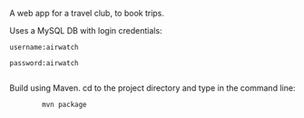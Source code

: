 A web app for a travel club, to book trips.

<p>
Uses a MySQL DB with login credentials:
	<code>
		<br>username:airwatch
		<br>password:airwatch
	</code>
</p>
<p>
Build using Maven. cd to the project directory and type in the command line:
<br/>
	<code>
		mvn package
	</code>
</p>